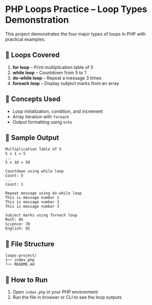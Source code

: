 # PHP Loops Practice – Loop Types Demonstration

This project demonstrates the four major types of loops in PHP with practical examples.

## 🔁 Loops Covered

1. **for loop** – Print multiplication table of 5  
2. **while loop** – Countdown from 5 to 1  
3. **do-while loop** – Repeat a message 3 times  
4. **foreach loop** – Display subject marks from an array

## 🧠 Concepts Used

- Loop initialization, condition, and increment
- Array iteration with `foreach`
- Output formatting using `echo`

## 📄 Sample Output

```
Multiplication Table of 5
5 x 1 = 5
...
5 x 10 = 50

Countdown using while loop
Count: 5
...
Count: 1

Repeat message using do-while loop
This is message number 1
This is message number 2
This is message number 3

Subject marks using foreach loop
Math: 85
Science: 78
English: 92
```

## 📁 File Structure

```
loops-project/
├── index.php
└── README.md
```

## 🔄 How to Run

1. Open `index.php` in your PHP environment
2. Run the file in browser or CLI to see the loop outputs
